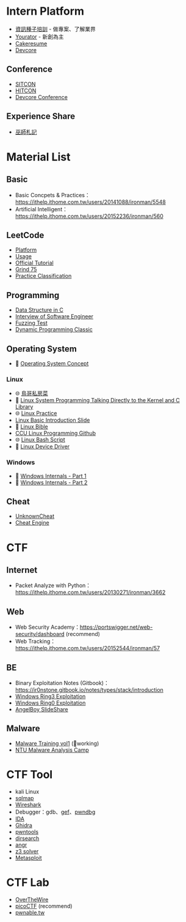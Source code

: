 # Intern Platform
* [資訊種子培訓](https://itseed.tw) - 做專案、了解業界
* [Yourator](https://www.yourator.co) - 新創為主
* [Cakeresume](https://www.cakeresume.com/zh-TW)
* [Devcore](https://devco.re)

## Conference
* [SITCON](https://sitcon.org/2025/)
* [HITCON](https://hitcon.org)
* [Devcore Conference](https://conf.devco.re/2025/)

## Experience Share
* [巫師札記](https://wizardkuo.com)

# Material List

## Basic
* Basic Concpets & Practices：https://ithelp.ithome.com.tw/users/20141088/ironman/5548
* Artificial Intelligent：https://ithelp.ithome.com.tw/users/20152236/ironman/560

## LeetCode
* [Platform](https://leetcode.com/)
* [Usage](https://ithelp.ithome.com.tw/articles/10213928)
* [Official Tutorial](https://leetcode.com/explore/learn/)
* [Grind 75](https://www.techinterviewhandbook.org/grind75?hours=10&weeks=15)
* [Practice Classification](https://github.com/wisdompeak/LeetCode)


## Programming
* [Data Structure in C](https://github.com/ksw2000/Data-Structure-in-C)
* [Interview of Software Engineer](https://ithelp.ithome.com.tw/users/20152262/ironman/56)
* [Fuzzing Test](https://ithelp.ithome.com.tw/articles/10287619)
* [Dynamic Programming Classic](https://ithelp.ithome.com.tw/users/20112376/ironman/2672)

## Operating System
* 📖 [Operating System Concept](https://www.amazon.com/Operating-System-Concepts-Abraham-Silberschatz/dp/1119800366)

### Linux
* 🌐 [鳥哥私房菜](https://linux.vbird.org)
* 📖 [Linux System Programming Talking Directly to the Kernel and C Library](https://github.com/amir-ice-1516-iu/study/blob/master/Linux%20System%20Programming%20Talking%20Directly%20to%20the%20Kernel%20and%20C%20Library%20(%20PDFDrive%20).pdf)
* 🌐 [Linux Practice](https://linuxjourney.com)
* [Linux Basic Introduction Slide](https://github.com/Ice1187/My-Slides/blob/main/Linux%20Basic.pdf)
* 📖 [Linux Bible](https://edu.anarcho-copy.org/Against%20Security%20-%20Self%20Security/linux-bible-christopher-negus-10th.pdf)
* [CCU Linux Programming Github](https://github.com/shiwulo/system-programming)
* 🌐 [Linux Bash Script](https://bash.cyberciti.biz/guide/Main_Page)
* 📖 [Linux Device Driver](https://lwn.net/Kernel/LDD3/)

### Windows
* 📖 [Windows Internals - Part 1](https://www.amazon.com/Windows-Internals-Part-architecture-management/dp/0735684189)
* 📖 [Windows Internals - Part 2](https://www.amazon.com/-/zh_TW/Windows-Internals-Part-Developer-Reference/dp/0735665877)

## Cheat
* [UnknownCheat](https://www.unknowncheats.me/forum/programming-for-beginners/267073-coding-hacking-introduction-guide-practical-external-game-hacking.html?s=35bfcde36a5f3f8d23eca6302e1d0f40)
* [Cheat Engine](https://www.cheatengine.org)

# CTF

## Internet
* Packet Analyze with Python：https://ithelp.ithome.com.tw/users/20130271/ironman/3662

## Web
* Web Security Academy：https://portswigger.net/web-security/dashboard (recommend)
* Web Tracking：https://ithelp.ithome.com.tw/users/20152544/ironman/57

## BE
* Binary Exploitation Notes (Gitbook)：https://ir0nstone.gitbook.io/notes/types/stack/introduction
* [Windows Ring3 Exploitation](https://ithelp.ithome.com.tw/users/20129318/ironman/4165)
* [Windows Ring0 Exploitation](https://ithelp.ithome.com.tw/users/20129318/ironman/6649)
* [AngelBoy SlideShare](https://www.slideshare.net/AngelBoy1/presentations)

## Malware
* [Malware Training vol1](https://github.com/hasherezade/malware_training_vol1/tree/main) (🚧working)
* [NTU Malware Analysis Camp](https://github.com/Ice1187/My-Slides/blob/main/Windows%20Malware%20RE.pdf)

# CTF Tool
* kali Linux
* [sqlmap](https://github.com/sqlmapproject/sqlmap)
* [Wireshark](https://www.wireshark.org)
* Debugger：gdb、[gef](https://github.com/hugsy/gef)、[pwndbg](https://github.com/pwndbg/pwndbg)
* [IDA](https://hex-rays.com/ida-free/)
* [Ghidra](https://github.com/NationalSecurityAgency/ghidra)
* [pwntools](https://github.com/Gallopsled/pwntools)
* [dirsearch](https://github.com/maurosoria/dirsearch)
* [angr](https://github.com/angr/angr)
* [z3 solver](https://github.com/Z3Prover/z3)
* [Metasploit](https://github.com/rapid7/metasploit-framework)

# CTF Lab
* [OverTheWire](https://overthewire.org/wargames/)
* [picoCTF](https://picoctf.org) (recommend)
* [pwnable.tw](https://pwnable.tw)
